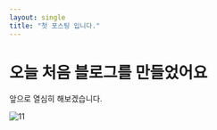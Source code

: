```yaml
---
layout: single
title: "첫 포스팅 입니다."
---
```


# 오늘 처음 블로그를 만들었어요

앞으로 열심히 해보겠습니다.

![11]({{site.url}}/images/2023-04-16-first/11.jpg)
